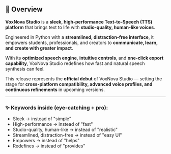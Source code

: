 
## 📄 Overview

**VoxNova Studio** is a **sleek, high-performance Text-to-Speech (TTS) platform** that brings text to life with **studio-quality, human-like voices**.

Engineered in Python with a **streamlined, distraction-free interface**, it empowers students, professionals, and creators to **communicate, learn, and create with greater impact**.

With its **optimized speech engine**, **intuitive controls**, and **one-click export capability**, VoxNova Studio redefines how fast and natural speech synthesis can feel.

This release represents the **official debut** of VoxNova Studio — setting the stage for **cross-platform compatibility, advanced voice profiles, and continuous refinements** in upcoming versions.

---

### ✨ Keywords inside (eye-catching + pro):

* Sleek → instead of "simple"
* High-performance → instead of "fast"
* Studio-quality, human-like → instead of "realistic"
* Streamlined, distraction-free → instead of "easy UI"
* Empowers → instead of "helps"
* Redefines → instead of "provides"


